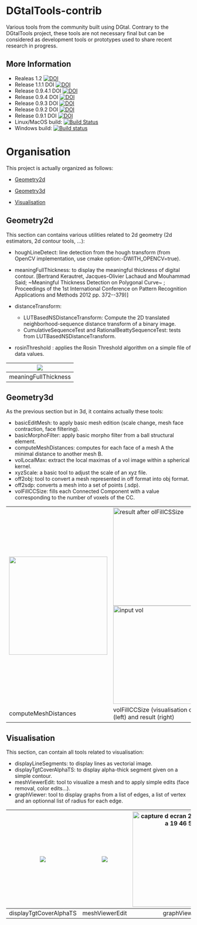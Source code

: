 DGtalTools-contrib
==================


Various tools from the community built using DGtal. Contrary to the DGtalTools project, these tools are not necessary final but can be considered as development tools or prototypes used to share recent research in progress.


More Information
----------------
* Realeas 1.2 [![DOI](https://zenodo.org/badge/DOI/10.5281/zenodo.4893600.svg)](https://doi.org/10.5281/zenodo.4893600)
* Release 1.1.1 DOI [![DOI](https://zenodo.org/badge/DOI/10.5281/zenodo.4395059.svg)](https://doi.org/10.5281/zenodo.4395059)
* Release 0.9.4.1 DOI [![DOI](https://zenodo.org/badge/DOI/10.5281/zenodo.1207828.svg)](https://doi.org/10.5281/zenodo.1207828)
* Release 0.9.4 DOI [![DOI](https://zenodo.org/badge/DOI/10.5281/zenodo.1203421.svg)](https://doi.org/10.5281/zenodo.1203421)
* Release 0.9.3 DOI [![DOI](https://zenodo.org/badge/43562168.svg)](https://zenodo.org/badge/latestdoi/43562168)
* Release 0.9.2 DOI [![DOI](https://zenodo.org/badge/4888/DGtal-team/DGtalTools-contrib.svg)](https://zenodo.org/badge/latestdoi/4888/DGtal-team/DGtalTools-contrib)
* Release 0.9.1 DOI [![DOI](https://zenodo.org/badge/doi/10.5281/zenodo.45131.svg)](http://dx.doi.org/10.5281/zenodo.45131)
* Linux/MacOS build: [![Build Status](https://api.travis-ci.org/DGtal-team/DGtalTools-contrib.svg?branch=master)](https://travis-ci.org/DGtal-team/DGtalTools-contrib)
* Windows build: [![Build status](https://ci.appveyor.com/api/projects/status/sq9w7r1xs8078g7j?svg=true)](https://ci.appveyor.com/project/kerautret/dgtaltools-contrib)

Organisation
============

This project is actually organized as follows:

 - [Geometry2d](#geometry2d)

 - [Geometry3d](#geometry3d)

 - [Visualisation](#visualisation)



Geometry2d
----------

This section can contains various utilities related to 2d geometry (2d estimators, 2d contour tools, ...):
   - houghLineDetect: line detection from the hough transform (from OpenCV implementation, use cmake option:-DWITH_OPENCV=true).
   - meaningFullThickness: to display the meaningful thickness of digital contour.
     [Bertrand Kerautret, Jacques-Olivier Lachaud and  Mouhammad Said;
      ~Meaningful Thickness Detection on Polygonal Curve~ ;
      Proceedings of the 1st International Conference on Pattern Recognition Applications and Methods
       2012 pp. 372--379)]

   - distanceTransform:

      - LUTBasedNSDistanceTransform: Compute the 2D translated
        neighborhood-sequence distance transform of a binary image.
      - CumulativeSequenceTest and RationalBeattySequenceTest: tests from
        LUTBasedNSDistanceTransform.
   - rosinThreshold : applies the Rosin Threshold algorithm on a simple file of data values.
   
| ![](https://cloud.githubusercontent.com/assets/772865/12481234/048994c0-c048-11e5-8c64-0e6baea4c62c.png)  |
| :-: |
| meaningFullThickness |




Geometry3d
----------

As the previous section but in 3d, it contains actually these tools:

   - basicEditMesh: to apply basic mesh edition (scale change, mesh face contraction, face filtering).
   - basicMorphoFilter: apply basic morpho filter from a ball structural element.
   - computeMeshDistances: computes for each face of a mesh A the minimal distance to another mesh B.
   - volLocalMax: extract the local maximas of a vol image within a spherical kernel.
   - xyzScale: a basic tool to adjust the scale of an xyz file.
   - off2obj: tool to convert a mesh represented in off format into obj format.
   - off2sdp: converts a mesh into a set of points (.sdp).
   - volFillCCSize: fills each Connected Component with a value corresponding to the number of voxels of the CC.   
<table><tr>
<td> <img width="268" src="https://cloud.githubusercontent.com/assets/772865/12481207/d20d246c-c047-11e5-8986-ae17a582c977.png"  </td>
<td> <img width="268" alt="result after olFillCSSize" src="https://user-images.githubusercontent.com/772865/138257925-60b3d30e-3a00-46ee-b9bc-fc44dff65f65.png">
<img width="268" alt="input vol" src="https://user-images.githubusercontent.com/772865/138257856-5d7a134f-3d0c-41ce-86a4-bfff6b126d14.png"></td>
</tr>
<tr>
<td> computeMeshDistances </td> <td>volFillCCSize  (visualisation of input (left) and result (right)</td>
</table>


Visualisation
-------------

This section, can contain all tools related to visualisation:
   - displayLineSegments: to display lines as vectorial image.
   - displayTgtCoverAlphaTS: to display alpha-thick segment given on a simple contour.
   - meshViewerEdit: tool to visualize a mesh and to apply simple edits (face removal, color edits...).
   - graphViewer: tool to display graphs from a list of edges, a list of vertex and an optionnal list of radius for each edge.


|![](https://cloud.githubusercontent.com/assets/772865/12538777/cd8c2d28-c2e2-11e5-93ab-cb4a6cfadc8e.png)| ![](https://cloud.githubusercontent.com/assets/772865/12523276/22205f46-c156-11e5-827d-ec788baf7029.png) |<img width="260" alt="capture d ecran 2016-03-04 a 19 46 54" src="https://cloud.githubusercontent.com/assets/772865/13536787/02f16df6-e242-11e5-8541-88f8ca3f0a48.png">|
| :-: | :-: | :-: |
|displayTgtCoverAlphaTS|meshViewerEdit|graphViewer|
